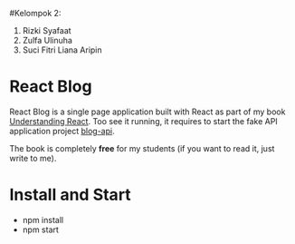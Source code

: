 #Kelompok 2:
1. Rizki Syafaat
2. Zulfa Ulinuha 
3. Suci Fitri Liana Aripin 


# React Blog

React Blog is a single page application built with React as part of my book [Understanding React](https://leanpub.com/understandingreact). Too see it running, it requires to start the fake API application project [blog-api](https://github.com/enriquemolinari/blog-api).

The book is completely **free** for my students (if you want to read it, just write to me).

# Install and Start

- npm install
- npm start
